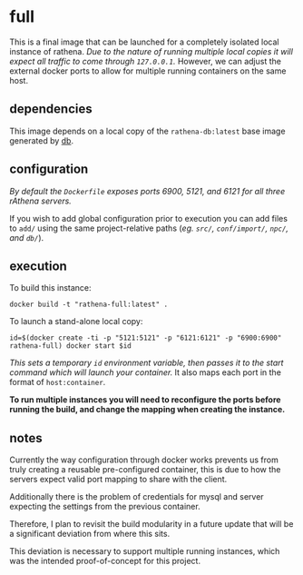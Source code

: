 
# full

This is a final image that can be launched for a completely isolated local instance of rathena.  _Due to the nature of running multiple local copies it will expect all traffic to come through `127.0.0.1`._  However, we can adjust the external docker ports to allow for multiple running containers on the same host.


## dependencies

This image depends on a local copy of the `rathena-db:latest` base image generated by [db](../db/).


## configuration

_By default the `Dockerfile` exposes ports 6900, 5121, and 6121 for all three rAthena servers._

If you wish to add global configuration prior to execution you can add files to `add/` using the same project-relative paths (_eg. `src/`, `conf/import/`, `npc/`, and `db/`_).


## execution

To build this instance:

	docker build -t "rathena-full:latest" .

To launch a stand-alone local copy:

	id=$(docker create -ti -p "5121:5121" -p "6121:6121" -p "6900:6900" rathena-full) docker start $id

_This sets a temporary `id` environment variable, then passes it to the start command which will launch your container._  It also maps each port in the format of `host:container`.

**To run multiple instances you will need to reconfigure the ports before running the build, and change the mapping when creating the instance.**


## notes

Currently the way configuration through docker works prevents us from truly creating a reusable pre-configured container, this is due to how the servers expect valid port mapping to share with the client.

Additionally there is the problem of credentials for mysql and server expecting the settings from the previous container.

Therefore, I plan to revisit the build modularity in a future update that will be a significant deviation from where this sits.

This deviation is necessary to support multiple running instances, which was the intended proof-of-concept for this project.
